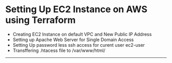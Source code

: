 # Setting Up EC2 Instance on AWS using Terraform

- Creating EC2 Instance on default VPC and New Public IP Address
- Setting up Apache Web Server for Single Domain Access
- Setting Up password less ssh access for curent user ec2-user
- Transffering .htacess file to /var/www/html/
<hr>
